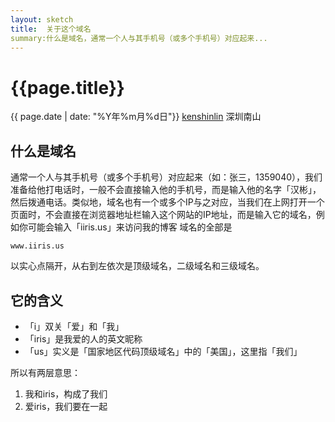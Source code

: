 ```yaml
---
layout: sketch
title:  关于这个域名
summary:什么是域名，通常一个人与其手机号（或多个手机号）对应起来...
---
```


# {{page.title}}
<div class="post-date">{{ page.date | date: "%Y年%m月%d日"}} <a href="http://iiris.us">kenshinlin</a> 深圳南山</div>


##  什么是域名
通常一个人与其手机号（或多个手机号）对应起来（如：张三，1359040），我们准备给他打电话时，一般不会直接输入他的手机号，而是输入他的名字「汉彬」，然后拨通电话。类似地，域名也有一个或多个IP与之对应，当我们在上网打开一个页面时，不会直接在浏览器地址栏输入这个网站的IP地址，而是输入它的域名，例如你可能会输入「iiris.us」来访问我的博客
域名的全部是

    www.iiris.us

以实心点隔开，从右到左依次是顶级域名，二级域名和三级域名。

##  它的含义
+ 「i」双关「爱」和「我」
+ 「iris」是我爱的人的英文昵称
+ 「us」实义是「国家地区代码顶级域名」中的「美国」，这里指「我们」

所以有两层意思：

1. 我和iris，构成了我们
2. 爱iris，我们要在一起

